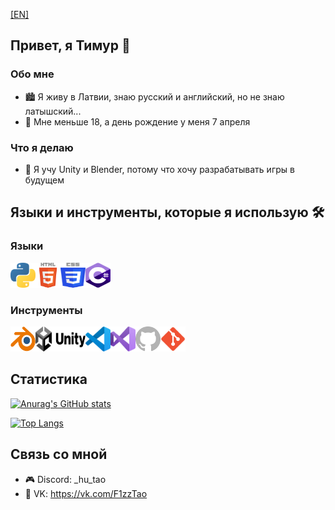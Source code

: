 [[EN]](https://github.com/F1zzTao/F1zzTao/blob/main/README.md)

## Привет, я Тимур 👋

### Обо мне
- 🏙 Я живу в Латвии, знаю русский и английский, но не знаю латышский...
- 🎂 Мне меньше 18, а день рождение у меня 7 апреля

### Что я делаю
- 🌱 Я учу Unity и Blender, потому что хочу разрабатывать игры в будущем

## Языки и инструменты, которые я использую 🛠

### Языки
<img align="left" alt="Python" width="40px" height="40px" src="images/python.svg" />
<img align="left" alt="HTML" width="40px" height="40px" src="images/html5.svg" />
<img align="left" alt="CSS" width="40px" height="40px" src="images/css.svg" />
<img alt="C#" width="40px" height="40px" src="images/csharp.svg" />

### Инструменты
<img align="left" alt="Blender" width="40px" height="40px" src="images/blender.svg" />
<img align="left" alt="Unity" width="80px" height="40px" src="images/unity.svg" />
<img align="left" alt="Visual Studio Code" width="40px" height="40px" src="images/vscode.svg" />
<img align="left" alt="Visual Studio" width="40px" height="40px" src="images/vs.svg" />
<img align="left" alt="GitHub" width="40px" height="40px" src="images/github.svg" />
<img alt="Git" width="40px" height="40px" src="images/git.svg" />

## Статистика
[![Anurag's GitHub stats](https://github-readme-stats.vercel.app/api?username=F1zzTao&show_icons=true&theme=tokyonight)](https://github.com/anuraghazra/github-readme-stats)

[![Top Langs](https://github-readme-stats.vercel.app/api/top-langs/?username=F1zzTao&layout=compact&theme=tokyonight)](https://github.com/anuraghazra/github-readme-stats)

## Связь со мной
- 🎮 Discord: _hu_tao
- 💬 VK: <https://vk.com/F1zzTao>
